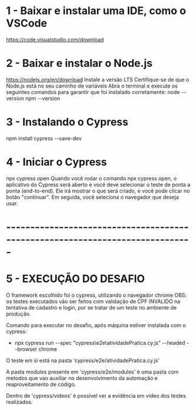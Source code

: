 # 1 - Baixar e instalar uma IDE, como o VSCode
https://code.visualstudio.com/download

# 2 - Baixar e instalar o Node.js
https://nodejs.org/en/download Instale a versão LTS Certifique-se de que o Node.js está no seu caminho de variáveis Abra o terminal e execute os seguintes comandos para garantir que foi instalado corretamente: node --version npm --version

# 3 - Instalando o Cypress
npm install cypress --save-dev

# 4 - Iniciar o Cypress
npx cypress open Quando você rodar o comando npx cypress open, o aplicativo do Cypress será aberto e você deve selecionar o teste de ponta a ponta (end-to-end). Ele irá mostrar o que será criado, e você pode clicar no botão "continuar". Em seguida, você seleciona o navegador que deseja usar.

# -----------------------------------------------------------------------------

# 5 - EXECUÇÃO DO DESAFIO

O framework escolhido foi o cypress, utilizando o navegador chrome
OBS: os testes executados vão ser feitos com validação de CPF INVALIDO na tentativa de cadastro e login, por se tratar de um teste no ambiente de produção.

Comando para executar no desafio, após máquina estiver instalada com o cypress:
 - npx cypress run --spec "cypress\e2e\atividadePratica.cy.js" --headed --browser chrome

O teste em si está na pasta 'cypress/e2e/atividadePratica.cy.js'

A pasta modules presente em 'cypress/e2e/modules' é uma pasta com metodos que vao auxiliar no desenvolvimento da automação e reaproveitamento de código.

Dentro de 'cypress/videos' é possível ver a evidência em video dos testes realizados.